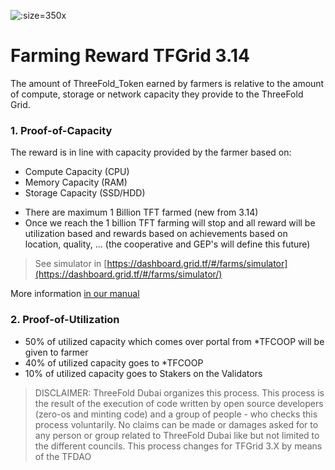 ![](img/farming_rewards_.png ':size=350x')

# Farming Reward TFGrid 3.14 

The amount of ThreeFold_Token earned by farmers is relative to the amount of compute, storage or network capacity they provide to the ThreeFold Grid.

### 1. Proof-of-Capacity

The reward is in line with capacity provided by the farmer based on:

* Compute Capacity (CPU)
* Memory Capacity (RAM)
* Storage Capacity (SSD/HDD)

- There are maximum 1 Billion TFT farmed (new from 3.14)
- Once we reach the 1 billion TFT farming will stop and all reward will be utilization based and rewards based on achievements based on location, quality, ... (the cooperative and GEP's will define this future)

> See simulator in [https://dashboard.grid.tf/#/farms/simulator](https://dashboard.grid.tf/#/farms/simulator/)

More information [in our manual](https://manual.grid.tf/knowledge_base/farming/farming_toc.html)

### 2. Proof-of-Utilization

- 50% of utilized capacity which comes over portal from *TFCOOP will be given to farmer
- 40% of utilized capacity goes to *TFCOOP
- 10% of utilized capacity goes to Stakers on the Validators


> DISCLAIMER: ThreeFold Dubai organizes this process. This process is the result of the execution of code written by open source developers (zero-os and minting code) and a group of people - who checks this process voluntarily. No claims can be made or damages asked for to any person or group related to ThreeFold Dubai like but not limited to the different councils. This process changes for TFGrid 3.X by means of the TFDAO


